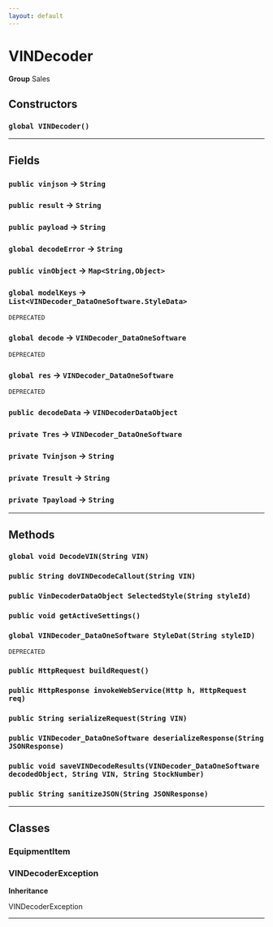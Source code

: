 ```yaml
---
layout: default
---
```

# VINDecoder



**Group** Sales

## Constructors
### `global VINDecoder()`
---
## Fields

### `public vinjson` → `String`


### `public result` → `String`


### `public payload` → `String`


### `global decodeError` → `String`


### `public vinObject` → `Map<String,Object>`


### `global modelKeys` → `List<VINDecoder_DataOneSoftware.StyleData>`

`DEPRECATED` 

### `global decode` → `VINDecoder_DataOneSoftware`

`DEPRECATED` 

### `global res` → `VINDecoder_DataOneSoftware`

`DEPRECATED` 

### `public decodeData` → `VINDecoderDataObject`


### `private Tres` → `VINDecoder_DataOneSoftware`


### `private Tvinjson` → `String`


### `private Tresult` → `String`


### `private Tpayload` → `String`


---
## Methods
### `global void DecodeVIN(String VIN)`
### `public String doVINDecodeCallout(String VIN)`
### `public VinDecoderDataObject SelectedStyle(String styleId)`
### `public void getActiveSettings()`
### `global VINDecoder_DataOneSoftware StyleDat(String styleID)`

`DEPRECATED`
### `public HttpRequest buildRequest()`
### `public HttpResponse invokeWebService(Http h, HttpRequest req)`
### `public String serializeRequest(String VIN)`
### `public VINDecoder_DataOneSoftware deserializeResponse(String JSONResponse)`
### `public void saveVINDecodeResults(VINDecoder_DataOneSoftware decodedObject, String VIN, String StockNumber)`
### `public String sanitizeJSON(String JSONResponse)`
---
## Classes
### EquipmentItem

### VINDecoderException

**Inheritance**

VINDecoderException


---
